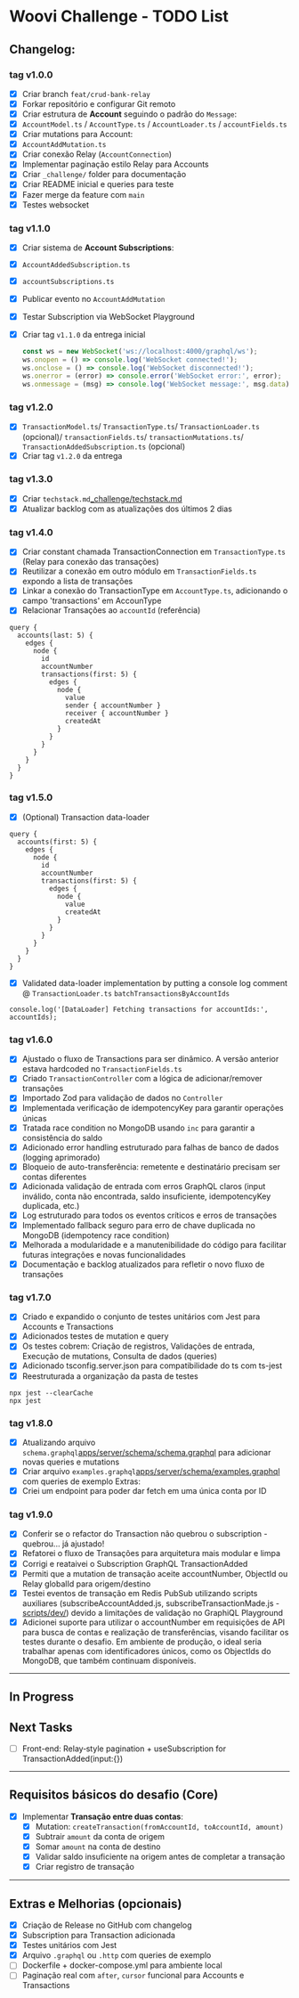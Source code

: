 # Woovi Challenge - TODO List

## Changelog:

### tag v1.0.0
- [x] Criar branch `feat/crud-bank-relay`
- [x] Forkar repositório e configurar Git remoto
- [x] Criar estrutura de **Account** seguindo o padrão do `Message`:
- [x] `AccountModel.ts` / `AccountType.ts` / `AccountLoader.ts` / `accountFields.ts`
- [x] Criar mutations para Account:
- [x] `AccountAddMutation.ts`
- [x] Criar conexão Relay (`AccountConnection`)
- [x] Implementar paginação estilo Relay para Accounts
- [x] Criar `_challenge/` folder para documentação
- [x] Criar README inicial e queries para teste
- [x] Fazer merge da feature com `main`
- [x] Testes websocket

### tag v1.1.0
- [x] Criar sistema de **Account Subscriptions**:
- [x] `AccountAddedSubscription.ts`
- [x] `accountSubscriptions.ts`
- [x] Publicar evento no `AccountAddMutation`
- [x] Testar Subscription via WebSocket Playground
- [x] Criar tag `v1.1.0` da entrega inicial

  ```javascript console tests
  const ws = new WebSocket('ws://localhost:4000/graphql/ws');
  ws.onopen = () => console.log('WebSocket connected!');
  ws.onclose = () => console.log('WebSocket disconnected!');
  ws.onerror = (error) => console.error('WebSocket error:', error);
  ws.onmessage = (msg) => console.log('WebSocket message:', msg.data);
  ```
### tag v1.2.0
- [x] `TransactionModel.ts`/ `TransactionType.ts`/ `TransactionLoader.ts` (opcional)/ `transactionFields.ts`/ `transactionMutations.ts`/ `TransactionAddedSubscription.ts` (opcional)
- [x] Criar tag `v1.2.0` da entrega

### tag v1.3.0
- [x] Criar `techstack.md`[_challenge/techstack.md](https://github.com/lfariabr/woovi-playground/tree/main/_challenge/techstack.md)
- [x] Atualizar backlog com as atualizações dos últimos 2 dias

### tag v1.4.0
- [x] Criar constant chamada TransactionConnection em `TransactionType.ts` (Relay para conexão das transações)
- [x] Reutilizar a conexão em outro módulo em `TransactionFields.ts` expondo a lista de transações
- [x] Linkar a conexão do TransactionType em `AccountType.ts`, adicionando o campo 'transactions' em AccounType
- [x] Relacionar Transações ao `accountId` (referência)
```GraphiQL teste
query {
  accounts(last: 5) {
    edges {
      node {
        id
        accountNumber
        transactions(first: 5) {
          edges {
            node {
              value
              sender { accountNumber }
              receiver { accountNumber }
              createdAt
            }
          }
        }
      }
    }
  }
}
```

### tag v1.5.0
- [x] (Optional) Transaction data-loader
```GraphiQL test Data Loader implementation
query {
  accounts(first: 5) {
    edges {
      node {
        id
        accountNumber
        transactions(first: 5) {
          edges {
            node {
              value
              createdAt
            }
          }
        }
      }
    }
  }
}
```
- [x] Validated data-loader implementation by putting a console log comment @ `TransactionLoader.ts` `batchTransactionsByAccountIds`
```console log message used to validate implementation
console.log('[DataLoader] Fetching transactions for accountIds:', accountIds);
```

### tag v1.6.0
- [x] Ajustado o fluxo de Transactions para ser dinâmico. A versão anterior estava hardcoded no `TransactionFields.ts`
- [x] Criado `TransactionController` com a lógica de adicionar/remover transações
- [x] Importado Zod para validação de dados no `Controller`
- [x] Implementada verificação de idempotencyKey para garantir operações únicas
- [x] Tratada race condition no MongoDB usando `inc` para garantir a consistência do saldo
- [x] Adicionado error handling estruturado para falhas de banco de dados (logging aprimorado)
- [x] Bloqueio de auto-transferência: remetente e destinatário precisam ser contas diferentes
- [x] Adicionada validação de entrada com erros GraphQL claros (input inválido, conta não encontrada, saldo insuficiente, idempotencyKey duplicada, etc.)
- [x] Log estruturado para todos os eventos críticos e erros de transações
- [x] Implementado fallback seguro para erro de chave duplicada no MongoDB (idempotency race condition)
- [x] Melhorada a modularidade e a manutenibilidade do código para facilitar futuras integrações e novas funcionalidades
- [x] Documentação e backlog atualizados para refletir o novo fluxo de transações

### tag v1.7.0
- [x] Criado e expandido o conjunto de testes unitários com Jest para Accounts e Transactions
- [x] Adicionados testes de mutation e query 
- [x] Os testes cobrem: Criação de registros, Validações de entrada, Execução de mutations, Consulta de dados (queries)
- [x] Adicionado tsconfig.server.json para compatibilidade do ts com ts-jest
- [x] Reestruturada a organização da pasta de testes
```run tests
npx jest --clearCache
npx jest
```

### tag v1.8.0
- [x] Atualizando arquivo `schema.graphql`[apps/server/schema/schema.graphql](https://github.com/lfariabr/woovi-playground/tree/main/apps/server/schema/schema.graphql) para adicionar novas queries e mutations
- [x] Criar arquivo `examples.graphql`[apps/server/schema/examples.graphql](https://github.com/lfariabr/woovi-playground/tree/main/apps/server/schema/examples.graphql) com queries de exemplo
Extras:
- [x] Criei um endpoint para poder dar fetch em uma única conta por ID

### tag v1.9.0
- [x] Conferir se o refactor do Transaction não quebrou o subscription - quebrou... já ajustado!
- [x] Refatorei o fluxo de Transações para arquitetura mais modular e limpa
- [x] Corrigi e reataivei o Subscription GraphQL TransactionAdded 
- [x] Permiti que a mutation de transação aceite accountNumber, ObjectId ou Relay globalId para origem/destino
- [x] Testei eventos de transação em Redis PubSub utilizando scripts auxiliares (subscribeAccountAdded.js, subscribeTransactionMade.js - [scripts/dev/](https://github.com/lfariabr/woovi-playground/tree/main/scripts/dev)) devido a limitações de validação no GraphiQL Playground
- [x] Adicionei suporte para utilizar o accountNumber em requisições de API para busca de contas e realização de transferências, visando facilitar os testes durante o desafio. Em ambiente de produção, o ideal seria trabalhar apenas com identificadores únicos, como os ObjectIds do MongoDB, que também continuam disponíveis.

---

## In Progress

## Next Tasks

- [ ] Front-end: Relay‐style pagination + useSubscription for TransactionAdded(input:{})

---

## Requisitos básicos do desafio (Core)

- [x] Implementar **Transação entre duas contas**:
  - [x] Mutation: `createTransaction(fromAccountId, toAccountId, amount)`
  - [x] Subtrair `amount` da conta de origem
  - [x] Somar `amount` na conta de destino
  - [x] Validar saldo insuficiente na origem antes de completar a transação
  - [x] Criar registro de transação

---

## Extras e Melhorias (opcionais)

- [x] Criação de Release no GitHub com changelog
- [x] Subscription para Transaction adicionada
- [x] Testes unitários com Jest
- [x] Arquivo `.graphql` ou `.http` com queries de exemplo
- [ ] Dockerfile + docker-compose.yml para ambiente local
- [ ] Paginação real com `after`, `cursor` funcional para Accounts e Transactions
